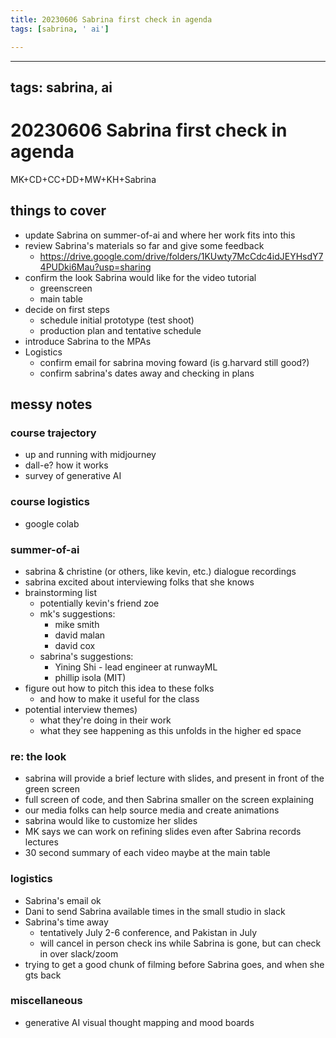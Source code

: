 ```yaml
---
title: 20230606 Sabrina first check in agenda
tags: [sabrina, ' ai']

---
```


---
tags: sabrina, ai
---

# 20230606 Sabrina first check in agenda
MK+CD+CC+DD+MW+KH+Sabrina
## things to cover
* update Sabrina on summer-of-ai and where her work fits into this
* review Sabrina's materials so far and give some feedback
    * https://drive.google.com/drive/folders/1KUwty7McCdc4idJEYHsdY74PUDki6Mau?usp=sharing
* confirm the look Sabrina would like for the video tutorial
    * greenscreen
    * main table
* decide on first steps
    * schedule initial prototype (test shoot)
    * production plan and tentative schedule
* introduce Sabrina to the MPAs
* Logistics
    * confirm email for sabrina moving foward (is g.harvard still good?)
    * confirm sabrina's dates away and checking in plans

## messy notes

### course trajectory

- up and running with midjourney
- dall-e? how it works
- survey of generative AI

### course logistics
- google colab

### summer-of-ai
* sabrina & christine (or others, like kevin, etc.) dialogue recordings
* sabrina excited about interviewing folks that she knows
* brainstorming list
    * potentially kevin's friend zoe
    * mk's suggestions:
        * mike smith
        * david malan
        * david cox
    * sabrina's suggestions:
        * Yining Shi - lead engineer at runwayML
        * phillip isola (MIT)
* figure out how to pitch this idea to these folks
    * and how to make it useful for the class
* potential interview themes)
    * what they're doing in their work
    * what they see happening as this unfolds in the higher ed space

### re: the look
* sabrina will provide a brief lecture with slides, and present in front of the green screen
* full screen of code, and then Sabrina smaller on the screen explaining
* our media folks can help source media and create animations
* sabrina would like to customize her slides
* MK says we can work on refining slides even after Sabrina records lectures
* 30 second summary of each video maybe at the main table

### logistics
* Sabrina's email ok
* Dani to send Sabrina available times in the small studio in slack
* Sabrina's time away
    * tentatively July 2-6 conference, and Pakistan in July
    * will cancel in person check ins while Sabrina is gone, but can check in over slack/zoom
* trying to get a good chunk of filming before Sabrina goes, and when she gts back

### miscellaneous
* generative AI visual thought mapping and mood boards